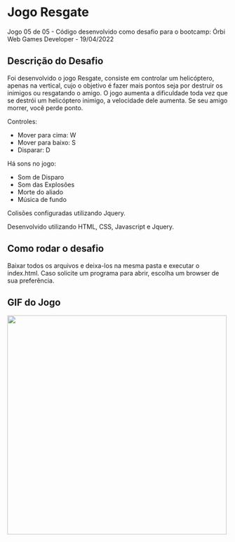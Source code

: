 # Jogo Resgate
Jogo 05 de 05 - Código desenvolvido como desafio para o bootcamp: Órbi Web Games Developer - 19/04/2022

## Descrição do Desafio
  Foi desenvolvido o jogo Resgate, consiste em controlar um helicóptero, apenas na vertical, cujo o objetivo é fazer mais pontos seja por destruir os inimigos
ou resgatando o amigo.
  O jogo aumenta a dificuldade toda vez que se destrói um helicóptero inimigo, a velocidade dele aumenta.
  Se seu amigo morrer, você perde ponto.
  
  Controles:
  - Mover para cima: W
  - Mover para baixo: S
  - Disparar: D

  Há sons no jogo:
  - Som de Disparo
  - Som das Explosões
  - Morte do aliado
  - Música de fundo
  
  Colisões configuradas utilizando Jquery.
  
Desenvolvido utilizando HTML, CSS, Javascript e Jquery.

## Como rodar o desafio
Baixar todos os arquivos e deixa-los na mesma pasta e executar o index.html. Caso solicite um programa para abrir, escolha um browser de sua preferência.


## GIF do Jogo
<p>
   <img align="center" src="https://github.com/Yenjix/Portifolio/blob/main/Game_Jogo-do-Helicoptero/Jogo-Resgate.gif" width="500" height="500"/>
</p>
